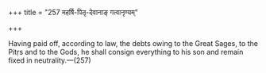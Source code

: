 +++
title = "257 महर्षि-पितृ-देवानाङ् गत्वानृण्यम्"

+++

Having paid off, according to law, the debts owing to the Great Sages, to the Pitṛs and to the Gods, he shall consign everything to his son and remain fixed in neutrality.—(257)